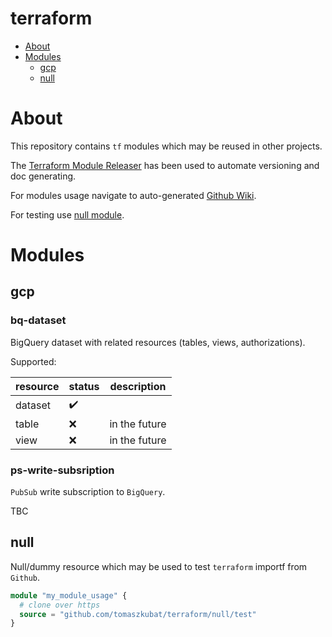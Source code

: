 # terraform

- [About](#about)
- [Modules](#modules)
  - [gcp](#gcp)
  - [null](#null)

# About

This repository contains `tf` modules which may be reused in other projects.

The [Terraform Module Releaser](https://github.com/techpivot/terraform-module-releaser) has been used to automate versioning and doc generating.

For modules usage navigate to auto-generated [Github Wiki](https://github.com/tomaszkubat/terraform/wiki).

For testing use [null module](#null).

# Modules

## gcp

### bq-dataset

BigQuery dataset with related resources (tables, views, authorizations).

Supported:

| resource | status | description |
|---|---|---|
| dataset  | ✔️ | |
| table  | ❌ | in the future |
| view | ❌ | in the future |


### ps-write-subsription

`PubSub` write subscription to `BigQuery`.

TBC

## null

Null/dummy resource which may be used to test `terraform` importf from `Github`.


```terraform
module "my_module_usage" {
  # clone over https
  source = "github.com/tomaszkubat/terraform/null/test"
}
```
